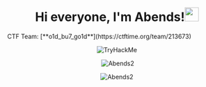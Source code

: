 <h1 align="center">Hi everyone, I'm Abends!<img src="https://github.com/blackcater/blackcater/raw/main/images/Hi.gif" height="32"/></h1>

<p>CTF Team: [**o1d_bu7_go1d**](https://ctftime.org/team/213673)</p>

<p align="center"><img src="https://tryhackme-badges.s3.amazonaws.com/Adends.png" alt="TryHackMe"></p>

<p align="center">&nbsp;<img src="https://github-readme-stats.vercel.app/api?username=Abends2&show_icons=true&locale=en" alt="Abends2" /></p>

<p align="center"><img src="https://github-readme-stats.vercel.app/api/top-langs?username=Abends2&show_icons=true&locale=en&layout=compact" alt="Abends2" /></p>
